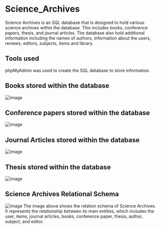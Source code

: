 # Science_Archives
Science Archives is an SQL database that is designed to hold various science archives within the database. This includes books, conference papers, thesis, and journal articles. The database also hold additional information including the names of authors, information about the users, reviews, editors, subjects, items and library.

## Tools used
phpMyAdmin was used to create the SQL database to store information. 

## Books stored within the database
![image](https://github.com/user-attachments/assets/94b88cdf-7a39-48e9-b6f2-4157dc4188ef)

## Conference papers stored within the database 
![image](https://github.com/user-attachments/assets/2fc9ecf8-559b-4eec-92d4-be69f9628584)

## Journal Articles stored within the database
![image](https://github.com/user-attachments/assets/b8424054-40c8-4e5d-a0b5-78690ca51901)

## Thesis stored within the database
![image](https://github.com/user-attachments/assets/c2b086cb-bc88-4486-94cb-8b497e99f030)




## Science Archives Relational Schema 

![image](https://github.com/user-attachments/assets/25b3cd2b-8a1d-4257-beaf-5fd466eceb16)
The image above shows the relation schema of Science Archives. It represents the relationship between its main entities, which includes the user, items, journal articles, books, conference paper, thesis, author, subject, and editor. 
